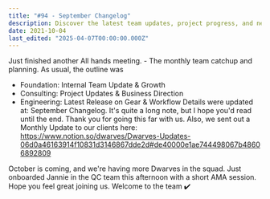 ```yaml
---
title: "#94 - September Changelog"
description: Discover the latest team updates, project progress, and new hires from our September All Hands meeting and monthly client update.
date: 2021-10-04
last_edited: "2025-04-07T00:00:00.000Z"
---
```


Just finished another All hands meeting. - The monthly team catchup and planning. As usual, the outline was

- Foundation: Internal Team Update & Growth
- Consulting: Project Updates & Business Direction
- Engineering: Latest Release on Gear & Workflow
  Details were updated at: September Changelog. It's quite a long note, but I hope you'd read until the end. Thank you for going this far with us. Also, we sent out a Monthly Update to our clients here: <https://www.notion.so/dwarves/Dwarves-Updates-06d0a46163914f10831d3146867dde2d#de40000e1ae744498067b48606892809>

October is coming, and we're having more Dwarves in the squad. Just onboarded Jannie in the QC team this afternoon with a short AMA session. Hope you feel great joining us. Welcome to the team ✔️

